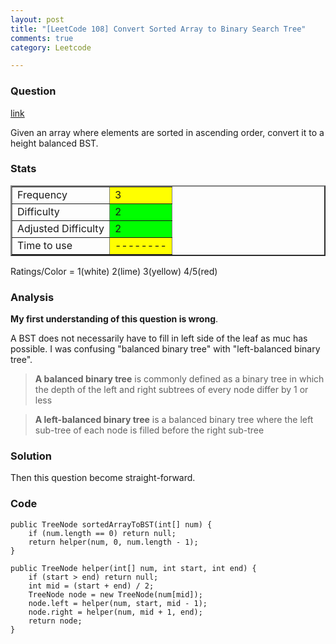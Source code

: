 ```yaml
---
layout: post
title: "[LeetCode 108] Convert Sorted Array to Binary Search Tree"
comments: true
category: Leetcode

---
```



### Question 
[link](https://oj.leetcode.com/problems/convert-sorted-array-to-binary-search-tree/)

<div class="question-content">
            <p></p><p>Given an array where elements are sorted in ascending order, convert it to a height balanced BST.</p><p></p>
          </div>

### Stats
<table border="2">
	<tr>
		<td>Frequency</td>
		<td bgcolor="yellow">3</td>
	</tr>
	<tr>
		<td>Difficulty</td>
		<td bgcolor="lime">2</td>
	</tr>
	<tr>
		<td>Adjusted Difficulty</td>
		<td bgcolor="lime">2</td>
	</tr>
	<tr>
		<td>Time to use</td>
		<td bgcolor="yellow">--------</td>
	</tr>
</table>

Ratings/Color = 1(white) 2(lime) 3(yellow) 4/5(red)

### Analysis

__My first understanding of this question is wrong__. 

A BST does not necessarily have to fill in left side of the leaf as muc has possible. I was confusing "balanced binary tree" with "left-balanced binary tree".

> __A balanced binary tree__ is commonly defined as a binary tree in which the depth of the left and right subtrees of every node differ by 1 or less

> __A left-balanced binary tree__ is a balanced binary tree where the left sub-tree of each node is filled before the right sub-tree

### Solution

Then this question become straight-forward. 

### Code

    public TreeNode sortedArrayToBST(int[] num) {
        if (num.length == 0) return null;
        return helper(num, 0, num.length - 1);
    }
    
    public TreeNode helper(int[] num, int start, int end) {
        if (start > end) return null;
        int mid = (start + end) / 2;
        TreeNode node = new TreeNode(num[mid]);
        node.left = helper(num, start, mid - 1);
        node.right = helper(num, mid + 1, end);
        return node;
    } 
